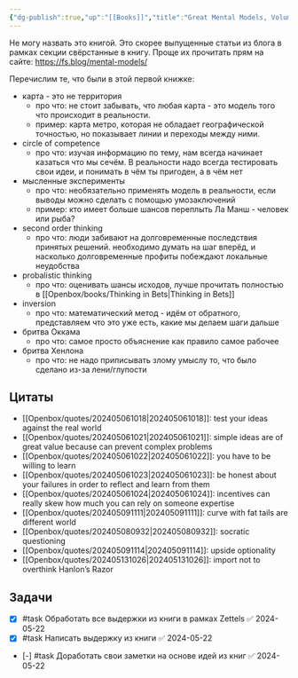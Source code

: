 ```yaml
---
{"dg-publish":true,"up":"[[Books]]","title":"Great Mental Models, Volume 1","category":"book","status":"Completed","tags":["books"],"rating":3,"date":"2024-05-03","modified_at":"2024-05-22T15:58:49+03:00","dg-path":"/books/Great Mental Models, Volume 1.md","permalink":"/books/great-mental-models-volume-1/","dgPassFrontmatter":true}
---
```





Не могу назвать это книгой. Это скорее выпущенные статьи из блога в рамках секции свёрстанные в книгу. Проще их прочитать прям на сайте: https://fs.blog/mental-models/

Перечислим те, что были в этой первой книжке:
- карта - это не территория
    - про что: не стоит забывать, что любая карта - это модель того что происходит в реальности.
    - пример: карта метро, которая не обладает географической точностью, но показывает линии и переходы между ними.
- circle of competence
    - про что: изучая информацию по тему, нам всегда начинает казаться что мы сечём. В реальности надо всегда тестировать свои идеи, и понимать в чём ты пригоден, а в чём нет
- мысленные эксперименты
    - про что: необязательно применять модель в реальности, если выводы можно сделать с помощью умозаключений
    - пример: кто имеет больше шансов переплыть Ла Манш - человек или рыба?
- second order thinking
    - про что: люди забивают на долговременные последствия принятых решений. необходимо думать на шаг вперёд, и насколько долговременные профиты побеждают локальные неудобства
- probalistic thinking
    - про что: оценивать шансы исходов, лучше прочитать полностью в [[Openbox/books/Thinking in Bets|Thinking in Bets]]
- inversion
    - про что: математический метод - идём от обратного, представляем что это уже есть, какие мы делаем шаги дальше
- бритва Оккама
    - про что: самое просто объяснение как правило самое рабочее
- бритва Хенлона
    - про что: не надо приписывать злому умыслу то, что было сделано из-за лени/глупости


## Цитаты

- [[Openbox/quotes/202405061018|202405061018]]: test your ideas against the real world
- [[Openbox/quotes/202405061021|202405061021]]: simple ideas are of great value because can prevent complex problems
- [[Openbox/quotes/202405061022|202405061022]]: you have to be willing to learn
- [[Openbox/quotes/202405061023|202405061023]]: be honest about your failures in order to reflect and learn from them
- [[Openbox/quotes/202405061024|202405061024]]: incentives can really skew how much you can rely on someone expertise
- [[Openbox/quotes/202405091111|202405091111]]: curve with fat tails are different world
- [[Openbox/quotes/202405080932|202405080932]]: socratic questioning
- [[Openbox/quotes/202405091114|202405091114]]: upside optionality
- [[Openbox/quotes/202405131026|202405131026]]: import not to overthink Hanlon’s Razor


## Задачи

- [x] #task Обработать все выдержки из книги в рамках Zettels ✅ 2024-05-22
- [x] #task Написать выдержку из книги ✅ 2024-05-22
- [-] #task Доработать свои заметки на основе идей из книг ✅ 2024-05-22

